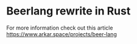 # Beerlang rewrite in Rust

For more information check out this article https://www.arkar.space/projects/beer-lang
